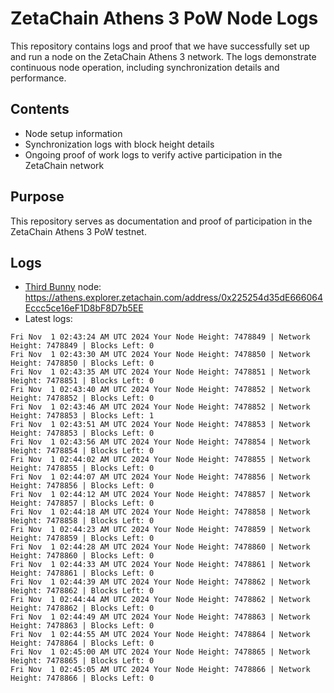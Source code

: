 # ZetaChain Athens 3 PoW Node Logs
This repository contains logs and proof that we have successfully set up and run a node on the ZetaChain Athens 3 network. The logs demonstrate continuous node operation, including synchronization details and performance.

## Contents
- Node setup information
- Synchronization logs with block height details
- Ongoing proof of work logs to verify active participation in the ZetaChain network

## Purpose
This repository serves as documentation and proof of participation in the ZetaChain Athens 3 PoW testnet.

## Logs

- [Third Bunny](https://thirdbunny.xyz/) node: https://athens.explorer.zetachain.com/address/0x225254d35dE666064Eccc5ce16eF1D8bF8D7b5EE
- Latest logs:
```
Fri Nov  1 02:43:24 AM UTC 2024 Your Node Height: 7478849 | Network Height: 7478849 | Blocks Left: 0
Fri Nov  1 02:43:30 AM UTC 2024 Your Node Height: 7478850 | Network Height: 7478850 | Blocks Left: 0
Fri Nov  1 02:43:35 AM UTC 2024 Your Node Height: 7478851 | Network Height: 7478851 | Blocks Left: 0
Fri Nov  1 02:43:40 AM UTC 2024 Your Node Height: 7478852 | Network Height: 7478852 | Blocks Left: 0
Fri Nov  1 02:43:46 AM UTC 2024 Your Node Height: 7478852 | Network Height: 7478853 | Blocks Left: 1
Fri Nov  1 02:43:51 AM UTC 2024 Your Node Height: 7478853 | Network Height: 7478853 | Blocks Left: 0
Fri Nov  1 02:43:56 AM UTC 2024 Your Node Height: 7478854 | Network Height: 7478854 | Blocks Left: 0
Fri Nov  1 02:44:02 AM UTC 2024 Your Node Height: 7478855 | Network Height: 7478855 | Blocks Left: 0
Fri Nov  1 02:44:07 AM UTC 2024 Your Node Height: 7478856 | Network Height: 7478856 | Blocks Left: 0
Fri Nov  1 02:44:12 AM UTC 2024 Your Node Height: 7478857 | Network Height: 7478857 | Blocks Left: 0
Fri Nov  1 02:44:18 AM UTC 2024 Your Node Height: 7478858 | Network Height: 7478858 | Blocks Left: 0
Fri Nov  1 02:44:23 AM UTC 2024 Your Node Height: 7478859 | Network Height: 7478859 | Blocks Left: 0
Fri Nov  1 02:44:28 AM UTC 2024 Your Node Height: 7478860 | Network Height: 7478860 | Blocks Left: 0
Fri Nov  1 02:44:33 AM UTC 2024 Your Node Height: 7478861 | Network Height: 7478861 | Blocks Left: 0
Fri Nov  1 02:44:39 AM UTC 2024 Your Node Height: 7478862 | Network Height: 7478862 | Blocks Left: 0
Fri Nov  1 02:44:44 AM UTC 2024 Your Node Height: 7478862 | Network Height: 7478862 | Blocks Left: 0
Fri Nov  1 02:44:49 AM UTC 2024 Your Node Height: 7478863 | Network Height: 7478863 | Blocks Left: 0
Fri Nov  1 02:44:55 AM UTC 2024 Your Node Height: 7478864 | Network Height: 7478864 | Blocks Left: 0
Fri Nov  1 02:45:00 AM UTC 2024 Your Node Height: 7478865 | Network Height: 7478865 | Blocks Left: 0
Fri Nov  1 02:45:05 AM UTC 2024 Your Node Height: 7478866 | Network Height: 7478866 | Blocks Left: 0
```
